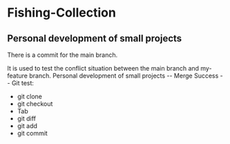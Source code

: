 # Fishing-Collection
## Personal development of small projects

There is a commit for the main branch.

It is used to test the conflict situation between the main branch and my-feature branch.
Personal development of small projects
-- Merge Success --
Git test:
- git clone
- git checkout
- Tab
- git diff
- git add
- git commit
